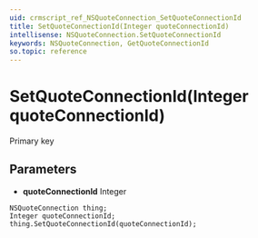 ```yaml
---
uid: crmscript_ref_NSQuoteConnection_SetQuoteConnectionId
title: SetQuoteConnectionId(Integer quoteConnectionId)
intellisense: NSQuoteConnection.SetQuoteConnectionId
keywords: NSQuoteConnection, GetQuoteConnectionId
so.topic: reference
---
```


# SetQuoteConnectionId(Integer quoteConnectionId)

Primary key

## Parameters

* **quoteConnectionId** Integer

```crmscript
NSQuoteConnection thing;
Integer quoteConnectionId;
thing.SetQuoteConnectionId(quoteConnectionId);
```

